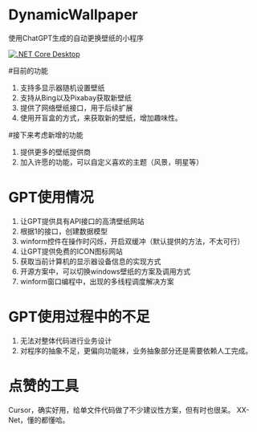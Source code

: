 # DynamicWallpaper
使用ChatGPT生成的自动更换壁纸的小程序

[![.NET Core Desktop](https://github.com/gmij/DynamicWallpaper/actions/workflows/dotnet-desktop.yml/badge.svg)](https://github.com/gmij/DynamicWallpaper/actions/workflows/dotnet-desktop.yml)


#目前的功能
1. 支持多显示器随机设置壁纸
2. 支持从Bing以及Pixabay获取新壁纸
3. 提供了网络壁纸接口，用于后续扩展
4. 使用开盲盒的方式，来获取新的壁纸，增加趣味性。

#接下来考虑新增的功能
1. 提供更多的壁纸提供商
2. 加入许愿的功能，可以自定义喜欢的主题（风景，明星等）


# GPT使用情况
1. 让GPT提供具有API接口的高清壁纸网站
2. 根据1的接口，创建数据模型
3. winform控件在操作时闪烁，开启双缓冲（默认提供的方法，不太可行）
4. 让GPT提供免费的ICON图标网站
5. 获取当前计算机的显示器设备信息的实现方式
6. 开源方案中，可以切换windows壁纸的方案及调用方式
7. winform窗口编程中，出现的多线程调度解决方案

# GPT使用过程中的不足
1. 无法对整体代码进行业务设计
2. 对程序的抽象不足，更偏向功能袜，业务抽象部分还是需要依赖人工完成。

# 点赞的工具
Cursor，确实好用，给单文件代码做了不少建议性方案，但有时也很呆。
XX-Net，懂的都懂哈。

